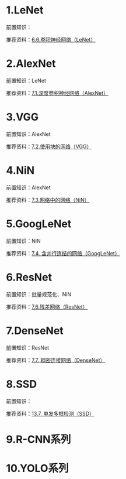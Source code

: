 # 1.LeNet
前置知识：  

推荐资料：[6.6.卷积神经网络（LeNet）](https://zh-v2.d2l.ai/chapter_convolutional-neural-networks/lenet.html)  
# 2.AlexNet
前置知识：LeNet  

推荐资料：[7.1.深度卷积神经网络（AlexNet）](https://zh-v2.d2l.ai/chapter_convolutional-modern/alexnet.html)  
# 3.VGG
前置知识：AlexNet  

推荐资料：[7.2.使用块的网络（VGG）](https://zh-v2.d2l.ai/chapter_convolutional-modern/vgg.html)
# 4.NiN
前置知识：AlexNet  

推荐资料：[7.3.网络中的网络（NiN）](https://zh-v2.d2l.ai/chapter_convolutional-modern/nin.html)
# 5.GoogLeNet
前置知识：NiN

推荐资料：[7.4. 含并行连结的网络（GoogLeNet）](https://zh-v2.d2l.ai/chapter_convolutional-modern/googlenet.html)  
# 6.ResNet
前置知识：批量规范化、NiN  

推荐资料：[7.6.残差网络（ResNet）](https://zh-v2.d2l.ai/chapter_convolutional-modern/resnet.html)
# 7.DenseNet
前置知识：ResNet  

推荐资料：[7.7. 稠密连接网络（DenseNet）](https://zh-v2.d2l.ai/chapter_convolutional-modern/densenet.html)
# 8.SSD
前置知识：

推荐资料：[13.7. 单发多框检测（SSD）](https://zh-v2.d2l.ai/chapter_computer-vision/ssd.html)
# 9.R-CNN系列
# 10.YOLO系列
